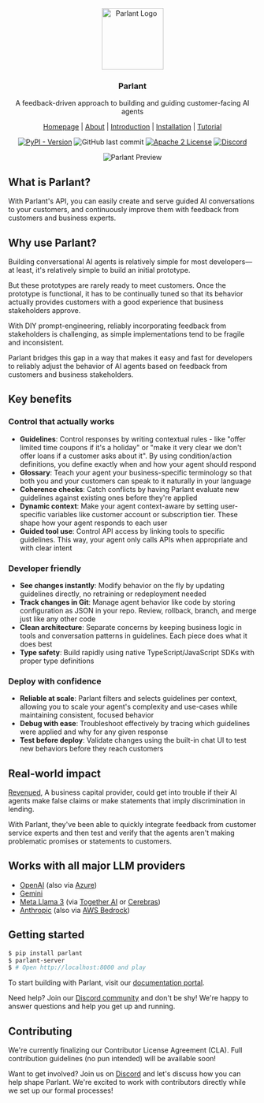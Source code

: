
<div align="center">
<img alt="Parlant Logo" src="https://github.com/emcie-co/parlant/blob/70757094103f6cc50e311edaeb0729e960fbcb56/logo.png" width="125" />
  <h3>Parlant</h3>
  <p>A feedback-driven approach to building and guiding customer-facing AI agents</p>
  <p>
    <a href="https://www.parlant.io/" target="_blank">Homepage</a> |
    <a href="https://www.parlant.io/docs/about" target="_blank">About</a> |
    <a href="https://www.parlant.io/docs/introduction" target="_blank">Introduction</a> |
    <a href="https://www.parlant.io/docs/quickstart/installation" target="_blank">Installation</a> |
    <a href="https://www.parlant.io/docs/quickstart/tutorial" target="_blank">Tutorial</a>
  </p>
  <p>
    <a href="https://pypi.org/project/parlant/" alt="Parlant on PyPi"><img alt="PyPI - Version" src="https://img.shields.io/pypi/v/parlant"></a>
    <img alt="GitHub last commit" src="https://img.shields.io/github/last-commit/emcie-co/parlant">
    <a href="https://opensource.org/licenses/Apache-2.0"><img alt="Apache 2 License" src="https://img.shields.io/badge/license-Apache%202.0-blue.svg" /></a>
    <a href="https://discord.gg/QXKvkqph"><img alt="Discord" src="https://img.shields.io/discord/1312378700993663007?style=flat&logo=discord&logoColor=white&label=discord">
</a>
  </p>
  <img alt="Parlant Preview" src="https://github.com/emcie-co/parlant/blob/02c0e11116e03f3622077436ce9d61811bceb519/preview.gif" />
</div>

## What is Parlant?
With Parlant's API, you can easily create and serve guided AI conversations to your customers, and continuously improve them with feedback from customers and business experts.

## Why use Parlant?
Building conversational AI agents is relatively simple for most developers—at least, it's relatively simple to build an initial prototype.

But these prototypes are rarely ready to meet customers. Once the prototype is functional, it has to be continually tuned so that its behavior actually provides customers with a good experience that business stakeholders approve.

With DIY prompt-engineering, reliably incorporating feedback from stakeholders is challenging, as simple implementations tend to be fragile and inconsistent.

Parlant bridges this gap in a way that makes it easy and fast for developers to reliably adjust the behavior of AI agents based on feedback from customers and business stakeholders.

## Key benefits

### Control that actually works
* **Guidelines**: Control responses by writing contextual rules - like "offer limited time coupons if it's a holiday" or "make it very clear we don't offer loans if a customer asks about it". By using condition/action definitions, you define exactly when and how your agent should respond
* **Glossary**: Teach your agent your business-specific terminology so that both you and your customers can speak to it naturally in your language
* **Coherence checks**: Catch conflicts by having Parlant evaluate new guidelines against existing ones before they're applied
* **Dynamic context**: Make your agent context-aware by setting user-specific variables like customer account or subscription tier. These shape how your agent responds to each user
* **Guided tool use**: Control API access by linking tools to specific guidelines. This way, your agent only calls APIs when appropriate and with clear intent

### Developer friendly
* **See changes instantly**: Modify behavior on the fly by updating guidelines directly, no retraining or redeployment needed
* **Track changes in Git**: Manage agent behavior like code by storing configuration as JSON in your repo. Review, rollback, branch, and merge just like any other code
* **Clean architecture**: Separate concerns by keeping business logic in tools and conversation patterns in guidelines. Each piece does what it does best
* **Type safety**: Build rapidly using native TypeScript/JavaScript SDKs with proper type definitions

### Deploy with confidence
* **Reliable at scale**: Parlant filters and selects guidelines per context, allowing you to scale your agent's complexity and use-cases while maintaining consistent, focused behavior
* **Debug with ease**: Troubleshoot effectively by tracing which guidelines were applied and why for any given response
* **Test before deploy**: Validate changes using the built-in chat UI to test new behaviors before they reach customers

## Real-world impact

[Revenued](https://www.revenued.com), A business capital provider, could get into trouble if their AI agents make false claims or make statements that imply discrimination in lending.

With Parlant, they've been able to quickly integrate feedback from customer service experts and then test and verify that the agents aren't making problematic promises or statements to customers.

## Works with all major LLM providers
- [OpenAI](https://platform.openai.com/docs/overview) (also via [Azure](https://learn.microsoft.com/en-us/azure/ai-services/openai/))
- [Gemini](https://ai.google.dev/)
- [Meta Llama 3](https://www.llama.com/) (via [Together AI](https://www.together.ai/) or [Cerebras](https://cerebras.ai/))
- [Anthropic](https://www.anthropic.com/api) (also via [AWS Bedrock](https://aws.amazon.com/bedrock/))

## Getting started
```bash
$ pip install parlant
$ parlant-server
$ # Open http://localhost:8000 and play
```

To start building with Parlant, visit our [documentation portal](https://parlant.io/quickstart/installation).

Need help? Join our [Discord community](https://discord.gg/QXKvkqph) and don't be shy! We're happy to answer questions and help you get up and running.

## Contributing
We're currently finalizing our Contributor License Agreement (CLA). Full contribution guidelines (no pun intended) will be available soon! 

Want to get involved? Join us on [Discord](https://discord.gg/QXKvkqph) and let's discuss how you can help shape Parlant. We're excited to work with contributors directly while we set up our formal processes!
